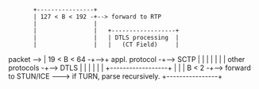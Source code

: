            +----------------+
           | 127 < B < 192 -+--> forward to RTP
           |                |
           |                |   +------------------+
           |                |   | DTLS processing  |
           |                |   |   (CT Field)     |
packet --> |  19 < B < 64  -+-->+ appl. protocol  -+--> SCTP
           |                |   |                  |
           |                |   | other protocols -+--> DTLS
           |                |   |                  |
           |                |   +------------------+
           |                |
           |       B < 2   -+--> forward to STUN/ICE ---> if TURN, parse recursively.
           +----------------+
